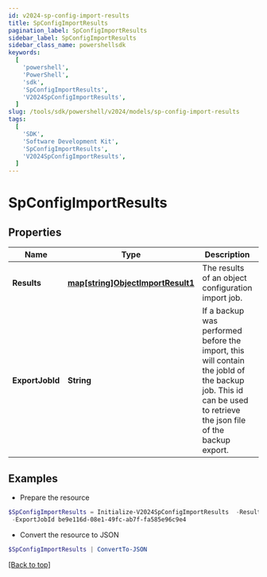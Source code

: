 ```yaml
---
id: v2024-sp-config-import-results
title: SpConfigImportResults
pagination_label: SpConfigImportResults
sidebar_label: SpConfigImportResults
sidebar_class_name: powershellsdk
keywords:
  [
    'powershell',
    'PowerShell',
    'sdk',
    'SpConfigImportResults',
    'V2024SpConfigImportResults',
  ]
slug: /tools/sdk/powershell/v2024/models/sp-config-import-results
tags:
  [
    'SDK',
    'Software Development Kit',
    'SpConfigImportResults',
    'V2024SpConfigImportResults',
  ]
---
```


# SpConfigImportResults

## Properties

| Name | Type | Description | Notes |
| --- | --- | --- | --- |
| **Results** | [**map[string]ObjectImportResult1**](object-import-result1) | The results of an object configuration import job. | [required] |
| **ExportJobId** | **String** | If a backup was performed before the import, this will contain the jobId of the backup job. This id can be used to retrieve the json file of the backup export. | [optional] |

## Examples

- Prepare the resource

```powershell
$SpConfigImportResults = Initialize-V2024SpConfigImportResults  -Results {results={TRIGGER_SUBSCRIPTION={infos=[{key=IMPORT_PREVIEW, text=Object to be imported: [c953134c-2224-42f2-a84e-fa5cbb395904, Test 2], detail=null}, {key=IMPORT_PREVIEW, text=Object to be imported: [be9e116d-08e1-49fc-ab7f-fa585e96c9e4, Test 1], detail=null}], warnings=[], errors=[], importedObjects=[]}}} `
 -ExportJobId be9e116d-08e1-49fc-ab7f-fa585e96c9e4
```

- Convert the resource to JSON

```powershell
$SpConfigImportResults | ConvertTo-JSON
```

[[Back to top]](#)

